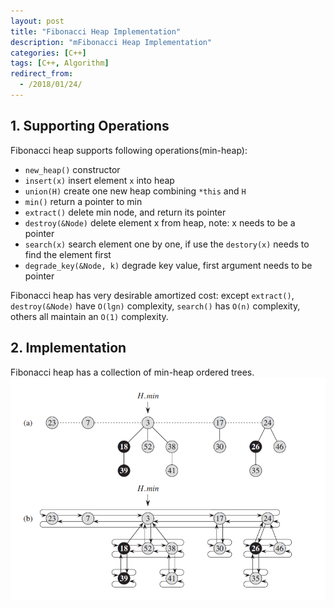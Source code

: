 ```yaml
---
layout: post
title: "Fibonacci Heap Implementation"
description: "mFibonacci Heap Implementation"
categories: [C++]
tags: [C++, Algorithm]
redirect_from:
  - /2018/01/24/
---
```


## 1. Supporting Operations
Fibonacci heap supports following operations(min-heap):

 - `new_heap()` constructor
 - `insert(x)` insert element `x` into heap
 - `union(H)` create one new heap combining `*this` and `H`
 - `min()` return a pointer to min
 - `extract()` delete min node, and return its pointer
 - `destroy(&Node)` delete element x from heap, note: x needs to be a pointer 
 - `search(x)` search element one by one, if use the `destory(x)` needs to find the element first
 - `degrade_key(&Node, k)` degrade key value, first argument needs to be pointer

 Fibonacci heap has very desirable amortized cost: except `extract()`, `destroy(&Node)` have `O(lgn)` complexity, `search()` has `O(n)` complexity, others all maintain an `O(1)` complexity.

## 2. Implementation
Fibonacci heap has a collection of min-heap ordered trees. 
![Fibonacci3](https://github.com/Aperjump/Aperjump.github.io/blob/master/_picture/2018-01-25-Fibonacci_Heap/Fibonacci1.PNG)